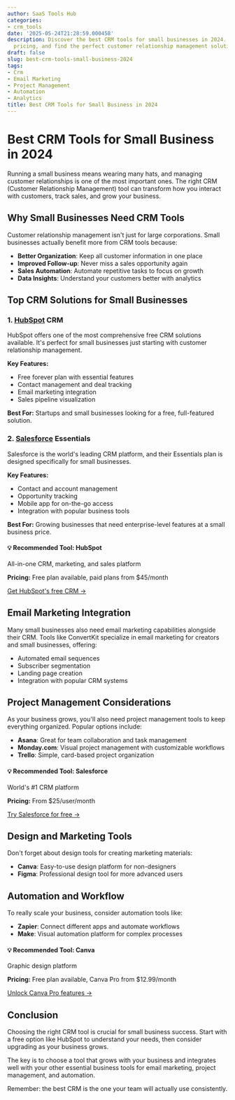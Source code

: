 ```yaml
---
author: SaaS Tools Hub
categories:
- crm_tools
date: '2025-05-24T21:28:59.000458'
description: Discover the best CRM tools for small businesses in 2024. Compare features,
  pricing, and find the perfect customer relationship management solution.
draft: false
slug: best-crm-tools-small-business-2024
tags:
- Crm
- Email Marketing
- Project Management
- Automation
- Analytics
title: Best CRM Tools for Small Business in 2024
---
```



# Best CRM Tools for Small Business in 2024

Running a small business means wearing many hats, and managing customer relationships is one of the most important ones. The right CRM (Customer Relationship Management) tool can transform how you interact with customers, track sales, and grow your business.

## Why Small Businesses Need CRM Tools

Customer relationship management isn't just for large corporations. Small businesses actually benefit more from CRM tools because:

- **Better Organization**: Keep all customer information in one place
- **Improved Follow-up**: Never miss a sales opportunity again
- **Sales Automation**: Automate repetitive tasks to focus on growth
- **Data Insights**: Understand your customers better with analytics

## Top CRM Solutions for Small Businesses

### 1. [HubSpot](https://go.try-hubspot.com/c/6231120/976131/12893) CRM

HubSpot offers one of the most comprehensive free CRM solutions available. It's perfect for small businesses just starting with customer relationship management.

**Key Features:**
- Free forever plan with essential features
- Contact management and deal tracking
- Email marketing integration
- Sales pipeline visualization

**Best For:** Startups and small businesses looking for a free, full-featured solution.

### 2. [Salesforce](https://www.salesforce.com/form/signup/freetrial-sales/) Essentials

Salesforce is the world's leading CRM platform, and their Essentials plan is designed specifically for small businesses.

**Key Features:**
- Contact and account management
- Opportunity tracking
- Mobile app for on-the-go access
- Integration with popular business tools

**Best For:** Growing businesses that need enterprise-level features at a small business price.


<div class="affiliate-cta">
<h4>💡 Recommended Tool: HubSpot</h4>
<p>All-in-one CRM, marketing, and sales platform</p>
<p><strong>Pricing:</strong> Free plan available, paid plans from $45/month</p>
<p><a href="https://go.try-hubspot.com/c/6231120/976131/12893" target="_blank" rel="noopener">Get HubSpot's free CRM →</a></p>
</div>

## Email Marketing Integration

Many small businesses also need email marketing capabilities alongside their CRM. Tools like ConvertKit specialize in email marketing for creators and small businesses, offering:

- Automated email sequences
- Subscriber segmentation
- Landing page creation
- Integration with popular CRM systems

## Project Management Considerations

As your business grows, you'll also need project management tools to keep everything organized. Popular options include:

- **Asana**: Great for team collaboration and task management
- **Monday.com**: Visual project management with customizable workflows
- **Trello**: Simple, card-based project organization


<div class="affiliate-cta">
<h4>💡 Recommended Tool: Salesforce</h4>
<p>World's #1 CRM platform</p>
<p><strong>Pricing:</strong> From $25/user/month</p>
<p><a href="https://www.salesforce.com/form/signup/freetrial-sales/" target="_blank" rel="noopener">Try Salesforce for free →</a></p>
</div>

## Design and Marketing Tools

Don't forget about design tools for creating marketing materials:

- **Canva**: Easy-to-use design platform for non-designers
- **Figma**: Professional design tool for more advanced users

## Automation and Workflow

To really scale your business, consider automation tools like:

- **Zapier**: Connect different apps and automate workflows
- **Make**: Visual automation platform for complex processes


<div class="affiliate-cta">
<h4>💡 Recommended Tool: Canva</h4>
<p>Graphic design platform</p>
<p><strong>Pricing:</strong> Free plan available, Canva Pro from $12.99/month</p>
<p><a href="https://www.canva.com/join/your-affiliate-code" target="_blank" rel="noopener">Unlock Canva Pro features →</a></p>
</div>

## Conclusion

Choosing the right CRM tool is crucial for small business success. Start with a free option like HubSpot to understand your needs, then consider upgrading as your business grows.

The key is to choose a tool that grows with your business and integrates well with your other essential business tools for email marketing, project management, and automation.

Remember: the best CRM is the one your team will actually use consistently.